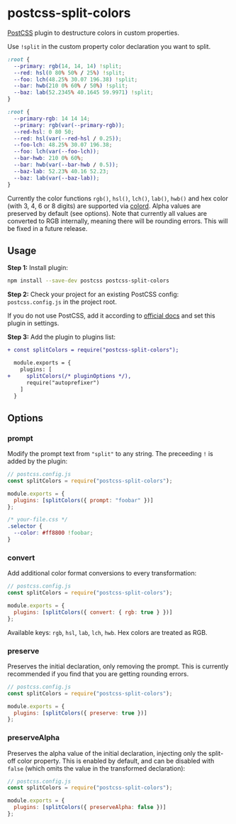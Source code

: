 # postcss-split-colors

[PostCSS] plugin to destructure colors in custom properties.

Use `!split` in the custom property color declaration you want to split.

[postcss]: https://github.com/postcss/postcss

```css
:root {
  --primary: rgb(14, 14, 14) !split;
  --red: hsl(0 80% 50% / 25%) !split;
  --foo: lch(48.25% 30.07 196.38) !split;
  --bar: hwb(210 0% 60% / 50%) !split;
  --baz: lab(52.2345% 40.1645 59.9971) !split;
}
```

```css
:root {
  --primary-rgb: 14 14 14;
  --primary: rgb(var(--primary-rgb));
  --red-hsl: 0 80 50;
  --red: hsl(var(--red-hsl / 0.25));
  --foo-lch: 48.25% 30.07 196.38;
  --foo: lch(var(--foo-lch));
  --bar-hwb: 210 0% 60%;
  --bar: hwb(var(--bar-hwb / 0.5));
  --baz-lab: 52.23% 40.16 52.23;
  --baz: lab(var(--baz-lab));
}
```

Currently the color functions `rgb()`, `hsl()`, `lch()`, `lab()`, `hwb()` and hex color (with 3, 4, 6 or 8 digits) are supported via [colord]. Alpha values are preserved by default (see options). Note that currently all values are converted to RGB internally, meaning there will be rounding errors. This will be fixed in a future release.

## Usage

**Step 1:** Install plugin:

```sh
npm install --save-dev postcss postcss-split-colors
```

**Step 2:** Check your project for an existing PostCSS config: `postcss.config.js`
in the project root.

If you do not use PostCSS, add it according to [official docs]
and set this plugin in settings.

**Step 3:** Add the plugin to plugins list:

```diff
+ const splitColors = require("postcss-split-colors");

  module.exports = {
    plugins: [
+     splitColors(/* pluginOptions */),
      require("autoprefixer")
    ]
  }
```

## Options

### prompt

Modify the prompt text from `"split"` to any string. The preceeding `!` is added by the plugin:

```js
// postcss.config.js
const splitColors = require("postcss-split-colors");

module.exports = {
  plugins: [splitColors({ prompt: "foobar" })]
};
```

```css
/* your-file.css */
.selector {
  --color: #ff8800 !foobar;
}
```

### convert

Add additional color format conversions to every transformation:

```js
// postcss.config.js
const splitColors = require("postcss-split-colors");

module.exports = {
  plugins: [splitColors({ convert: { rgb: true } })]
};
```

Available keys: `rgb`, `hsl`, `lab`, `lch`, `hwb`. Hex colors are treated as RGB.

### preserve

Preserves the initial declaration, only removing the prompt. This is currently recommended if you find that you are getting rounding errors.

```js
// postcss.config.js
const splitColors = require("postcss-split-colors");

module.exports = {
  plugins: [splitColors({ preserve: true })]
};
```

### preserveAlpha

Preserves the alpha value of the initial declaration, injecting only the split-off color property. This is enabled by default, and can be disabled with `false` (which omits the value in the transformed declaration):

```js
// postcss.config.js
const splitColors = require("postcss-split-colors");

module.exports = {
  plugins: [splitColors({ preserveAlpha: false })]
};
```

[official docs]: https://github.com/postcss/postcss#usage
[colord]: https://github.com/omgovich/colord

